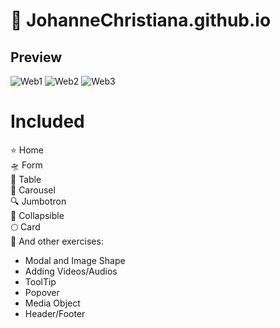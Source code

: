 # 📄 JohanneChristiana.github.io

## Preview

![Web1](https://github.com/JohanneChristiana/JohanneChristiana.github.io/assets/113961547/abcf6f7a-59cb-4374-82c4-3f30f035ea9a)
![Web2](https://github.com/JohanneChristiana/JohanneChristiana.github.io/assets/113961547/054ea435-2fed-40f2-ae45-4d71c23b2d4e)
![Web3](https://github.com/JohanneChristiana/JohanneChristiana.github.io/assets/113961547/09547687-8f6f-4bcd-9200-fce5582cfac9)

# Included
⭐ Home <br/>
🛸 Form <br/>
🔭 Table <br/>
🌙 Carousel <br/>
🔍 Jumbotron  <br/>
🚀 Collapsible <br/>
🌕 Card <br/>
🌟 And other exercises: <br/>
- Modal and Image Shape
- Adding Videos/Audios
- ToolTip
- Popover
- Media Object
- Header/Footer

